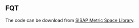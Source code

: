 ## FQT
The code can be download from [SISAP Metric Space Library](http://www.sisap.org/metricspaceslibrary.html "SISAP Metric Space Library").